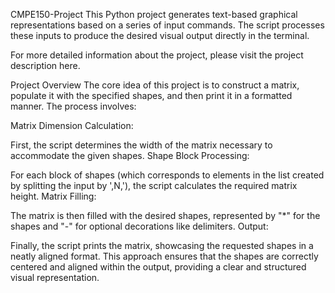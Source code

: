 CMPE150-Project
This Python project generates text-based graphical representations based on a series of input commands. The script processes these inputs to produce the desired visual output directly in the terminal.

For more detailed information about the project, please visit the project description here.

Project Overview
The core idea of this project is to construct a matrix, populate it with the specified shapes, and then print it in a formatted manner. The process involves:

Matrix Dimension Calculation:

First, the script determines the width of the matrix necessary to accommodate the given shapes.
Shape Block Processing:

For each block of shapes (which corresponds to elements in the list created by splitting the input by ',N,'), the script calculates the required matrix height.
Matrix Filling:

The matrix is then filled with the desired shapes, represented by "*" for the shapes and "-" for optional decorations like delimiters.
Output:

Finally, the script prints the matrix, showcasing the requested shapes in a neatly aligned format.
This approach ensures that the shapes are correctly centered and aligned within the output, providing a clear and structured visual representation.

